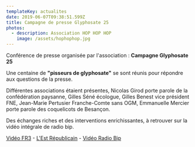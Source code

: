 ```yaml
---
templateKey: actualites
date: 2019-06-07T09:38:51.599Z
title: Campagne de presse Glyphosate 25
photos:
  - description: Association HOP HOP HOP
    image: /assets/hophophop.jpg
---
```

Conférence de presse organisée par l'association : **Campagne Glyphosate 25**

Une centaine de **"pisseurs de glyphosate"** se sont réunis pour répondre aux questions de la presse. 

Différentes associations étaient présentes, Nicolas Girod porte parole de  la confédération paysanne, Gilles Séné écologue, Gilles Benest vice président FNE, Jean-Marie Pertusier Franche-Comte sans OGM, Emmanuelle Mercier porte parole des coquelicots de Besançon.

Des échanges riches et des interventions enrichissantes, à retrouver sur la vidéo intégrale de radio bip.

[Vidéo FR3](https://france3-regions.francetvinfo.fr/bourgogne-franche-comte/doubs/besancon/glyphosate-53-plaintes-deposees-besancon-1682184.html) - [L'Est Républicain](https://www.estrepublicain.fr/edition-de-besancon/2019/06/08/glyphosate-plus-de-100-pisseurs-tous-impregnes) - [Vidéo Radio Bip](https://www.facebook.com/radiobip.fr/videos/447437882715273/UzpfSTEyNTYwODM3ODE6Vks6MjM5MDkxNjExNDUxODI0Nw)
